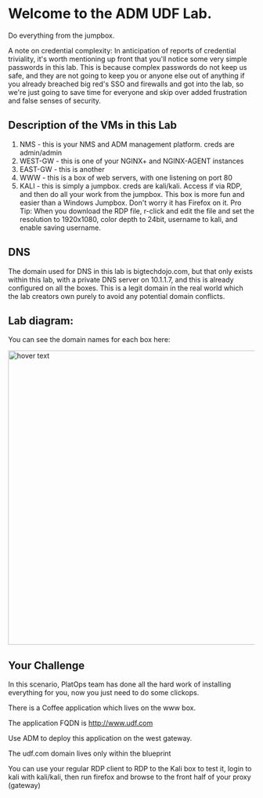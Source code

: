 # Welcome to the ADM UDF Lab.
Do everything from the jumpbox.

A note on credential complexity: In anticipation of reports of credential triviality, it's worth mentioning up front that you'll notice some very simple passwords in this lab.  This is because complex passwords do not keep us safe, and they are not going to keep you or anyone else out of anything if you already breached big red's SSO and firewalls and got into the lab, so we're just going to save time for everyone and skip over added frustration and false senses of security.

## Description of the VMs in this Lab
1. NMS - this is your NMS and ADM management platform. creds are admin/admin
2. WEST-GW - this is one of your NGINX+ and NGINX-AGENT instances
3. EAST-GW - this is another
4. WWW - this is a box of web servers, with one listening on port 80
5. KALI - this is simply a jumpbox. creds are kali/kali.  Access if via RDP, and then do all your work from the jumpbox. This box is more fun and easier than a Windows Jumpbox. Don't worry it has Firefox on it.  Pro Tip: When you download the RDP file, r-click and edit the file and set the resolution to 1920x1080, color depth to 24bit, username to kali, and enable saving username. 

## DNS
The domain used for DNS in this lab is bigtechdojo.com, but that only exists within this lab, with a private DNS server on 10.1.1.7, and this is already configured on all the boxes. This is a legit domain in the real world which the lab creators own purely to avoid any potential domain conflicts. 

## Lab diagram:
You can see the domain names for each box here:

<img src="https://github.com/bwolmarans/nms-udf/blob/main/images/lab-diagram.png" width="600" title="hover text">

## Your Challenge
In this scenario, PlatOps team has done all the hard work of installing everything for you, now you just need to do some clickops.

There is a Coffee application which lives on the www box.  

The application FQDN is http://www.udf.com

Use ADM to deploy this application on the west gateway.

The udf.com domain lives only within the blueprint

You can use your regular RDP client to RDP to the Kali box to test it, login to kali with kali/kali, then run firefox and browse to the front half of your proxy (gateway)


